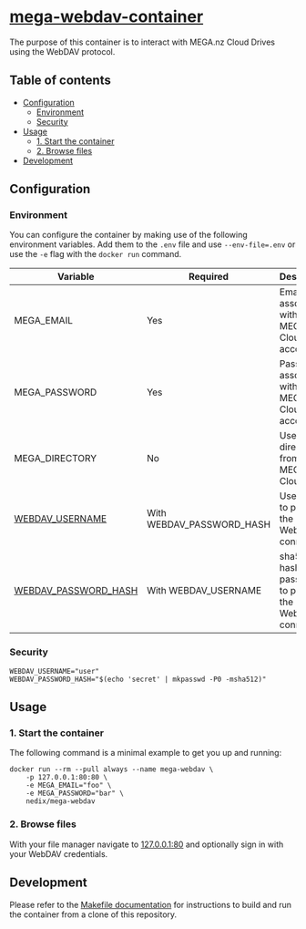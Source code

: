 # [mega-webdav-container][project]

The purpose of this container is to interact with MEGA.nz Cloud Drives using the WebDAV protocol.


## Table of contents

- [Configuration](#configuration)
  - [Environment](#environment)
  - [Security](#security)
- [Usage](#usage)
  - [1. Start the container](#1-start-the-container)
  - [2. Browse files](#2-browse-files)
- [Development](#development)


## Configuration


### Environment

You can configure the container by making use of the following environment variables.
Add them to the `.env` file and use `--env-file=.env` or use the `-e` flag with the `docker run` command.

| Variable                          | Required                  | Description                                                |
|-----------------------------------|---------------------------|------------------------------------------------------------|
| MEGA_EMAIL                        | Yes                       | Email associated with a MEGA.nz Cloud Drive account        |
| MEGA_PASSWORD                     | Yes                       | Password associated with a MEGA.nz Cloud Drive account     |
| MEGA_DIRECTORY                    | No                        | Use a sub-directory from a MEGA.nz Cloud Drive             |
| [WEBDAV_USERNAME](#security)      | With WEBDAV_PASSWORD_HASH | Username to protect the WebDAV connection                  |
| [WEBDAV_PASSWORD_HASH](#security) | With WEBDAV_USERNAME      | sha512 hash of a password to protect the WebDAV connection |



### Security

```shell
WEBDAV_USERNAME="user"
WEBDAV_PASSWORD_HASH="$(echo 'secret' | mkpasswd -P0 -msha512)"
```


## Usage


### 1. Start the container

The following command is a minimal example to get you up and running:

```shell
docker run --rm --pull always --name mega-webdav \
    -p 127.0.0.1:80:80 \
    -e MEGA_EMAIL="foo" \
    -e MEGA_PASSWORD="bar" \
    nedix/mega-webdav
```


### 2. Browse files

With your file manager navigate to [127.0.0.1:80](http://127.0.0.1:80) and optionally sign in with your WebDAV credentials.


## Development

Please refer to the [Makefile documentation](/docs/make.md) for instructions to build and run the container from a clone of this repository.


[project]: https://hub.docker.com/r/nedix/mega-webdav

